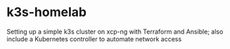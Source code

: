 # k3s-homelab
Setting up a simple k3s cluster on xcp-ng with Terraform and Ansible; also include a Kubernetes controller to automate network access
